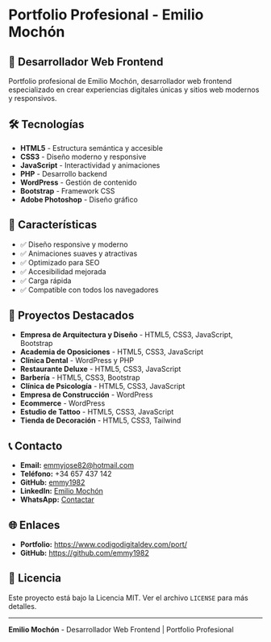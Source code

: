 # Portfolio Profesional - Emilio Mochón

## 🚀 Desarrollador Web Frontend

Portfolio profesional de Emilio Mochón, desarrollador web frontend especializado en crear experiencias digitales únicas y sitios web modernos y responsivos.

## 🛠️ Tecnologías

- **HTML5** - Estructura semántica y accesible
- **CSS3** - Diseño moderno y responsive
- **JavaScript** - Interactividad y animaciones
- **PHP** - Desarrollo backend
- **WordPress** - Gestión de contenido
- **Bootstrap** - Framework CSS
- **Adobe Photoshop** - Diseño gráfico

## 📱 Características

- ✅ Diseño responsive y moderno
- ✅ Animaciones suaves y atractivas
- ✅ Optimizado para SEO
- ✅ Accesibilidad mejorada
- ✅ Carga rápida
- ✅ Compatible con todos los navegadores

## 🎯 Proyectos Destacados

- **Empresa de Arquitectura y Diseño** - HTML5, CSS3, JavaScript, Bootstrap
- **Academia de Oposiciones** - HTML5, CSS3, JavaScript
- **Clínica Dental** - WordPress y PHP
- **Restaurante Deluxe** - HTML5, CSS3, JavaScript
- **Barbería** - HTML5, CSS3, Bootstrap
- **Clínica de Psicología** - HTML5, CSS3, JavaScript
- **Empresa de Construcción** - WordPress
- **Ecommerce** - WordPress
- **Estudio de Tattoo** - HTML5, CSS3, JavaScript
- **Tienda de Decoración** - HTML5, CSS3, Tailwind

## 📞 Contacto

- **Email:** emmyjose82@hotmail.com
- **Teléfono:** +34 657 437 142
- **GitHub:** [emmy1982](https://github.com/emmy1982)
- **LinkedIn:** [Emilio Mochón](https://es.linkedin.com/in/emilio-moch%C3%B3n-gonz%C3%A1lez-36498a374)
- **WhatsApp:** [Contactar](https://wa.me/34657437142)

## 🌐 Enlaces

- **Portfolio:** https://www.codigodigitaldev.com/port/
- **GitHub:** https://github.com/emmy1982

## 📄 Licencia

Este proyecto está bajo la Licencia MIT. Ver el archivo `LICENSE` para más detalles.

---

**Emilio Mochón** - Desarrollador Web Frontend | Portfolio Profesional
